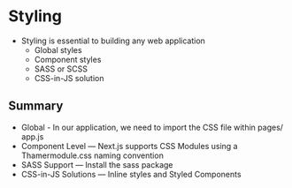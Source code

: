 # Styling 

- Styling is essential to building any web application
    - Global styles 
    - Component styles 
    - SASS or SCSS 
    - CSS-in-JS solution 

## Summary

- Global - In our application, we need to import the CSS file within pages/ app.js 
- Component Level — Next.js supports CSS Modules using a Thamermodule.css naming convention 
- SASS Support — Install the sass package 
- CSS-in-JS Solutions — Inline styles and Styled Components 
